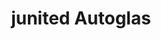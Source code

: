 ---
title: "junited Autoglas"
url: /hannover/junited-autoglas-davenstedter-strasse/
shop: Autowerkstatt
---